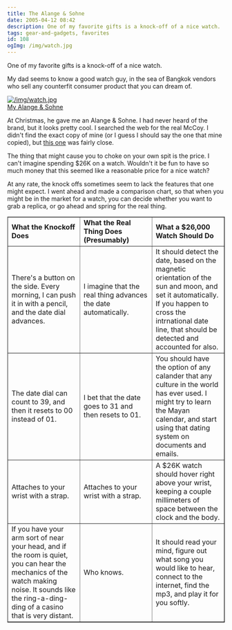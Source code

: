 ```yaml
---
title: The Alange & Sohne
date: 2005-04-12 08:42
description: One of my favorite gifts is a knock-off of a nice watch.  My dad seems to know a good watch guy, in the sea of Bangkok vendors who sell any counterfit consumer product that you can dream of.
tags: gear-and-gadgets, favorites
id: 108
ogImg: /img/watch.jpg
---
```

One of my favorite gifts is a knock-off of a nice watch.

My dad seems to know a good watch guy, in the sea of Bangkok vendors who sell any counterfit consumer product that you can dream of.

<a class="lightview alignright" href="/img/watch.jpg" data-lightview-caption="My Alange & Sohne" data-lightview-group="group1" style="width:350px;"><img src="/img/watch.jpg" alt="/img/watch.jpg"><br><span class="caption">My Alange & Sohne</span></a>

At Christmas, he gave me an Alange & Sohne.  I had never heard of the brand, but it looks pretty cool.  I searched the web for the real McCoy.  I didn't find the exact copy of mine (or I guess I should say the one that mine copied), but <a href="http://www.demesy.com/Merchant2/merchant.mv?Screen=PROD&Store_Code=JDFW&Product_Code=42815&Category_Code=BR1" target="_blank">this one</a> was fairly close.

The thing that might cause you to choke on your own spit is the price.  I can't imagine spending $26K on a watch.  Wouldn't it be fun to have so much money that this seemed like a reasonable price for a nice watch?

At any rate, the knock offs sometimes seem to lack the features that one might expect.  I went ahead and made a comparison chart, so that when you might be in the market for a watch, you can decide whether you want to grab a replica, or go ahead and spring for the real thing.

<table border="1">
  <tr>
    <td width="33%"><b>What the Knockoff Does</b></td>
    <td width="33%"><b>What the Real Thing Does (Presumably)</b></td>
    <td width="33%"><b>What a $26,000 Watch Should Do</b></td>
  </tr>
  <tr>
    <td width="33%">There's a button on the side.  Every morning, I can push it in with a pencil, and the date dial advances.</td>
    <td width="33%">I imagine that the real thing advances the date automatically.</td>
    <td width="33%">It should detect the date, based on the magnetic orientation of the sun and moon, and set it automatically.  If you happen to cross the intrnational date line, that should be detected and accounted for also.</td>
  </tr>
  <tr>
    <td width="33%">The date dial can count to 39, and then it resets to 00 instead of 01.</td>
    <td width="33%">I bet that the date goes to 31 and then resets to 01.</td>
    <td width="33%">You should have the option of any calander that any culture in the world has ever used.  I might try to learn the Mayan calendar, and start using that dating system on documents and emails.</td>
  </tr>
  <tr>
    <td width="33%">Attaches to your wrist with a strap.</td>
    <td width="33%">Attaches to your wrist with a strap.</td>
    <td width="33%">A $26K watch should hover right above your wrist, keeping a couple millimeters of space between the clock and the body.</td>
  </tr>
  <tr>
    <td width="33%">If you have your arm sort of near your head, and if the room is quiet, you can hear the mechanics of the watch making noise.  It sounds like the ring-a-ding-ding of a casino that is very distant.</td>
    <td width="33%">Who knows.</td>
    <td width="33%">It should read your mind, figure out what song you would like to hear, connect to the internet, find the mp3, and play it for you softly.</td>
  </tr>
</table>
